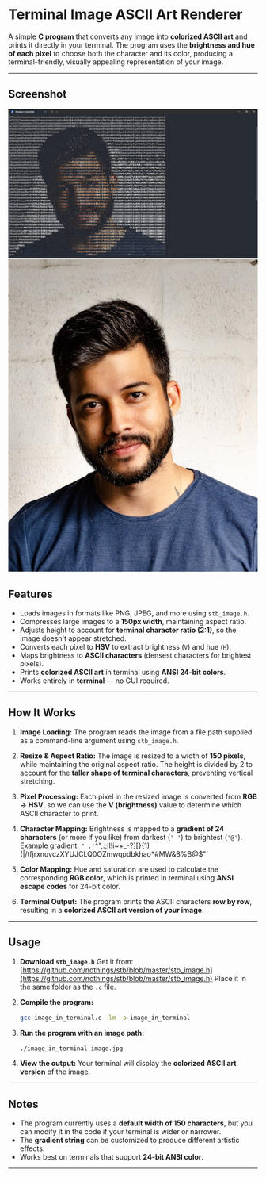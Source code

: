 # Terminal Image ASCII Art Renderer

A simple **C program** that converts any image into **colorized ASCII art** and prints it directly in your terminal. The program uses the **brightness and hue of each pixel** to choose both the character and its color, producing a terminal-friendly, visually appealing representation of your image.

---

## Screenshot

![Screenshot](https://raw.githubusercontent.com/atharvaarbat/image-in-terminal/refs/heads/main/screenshot/terminal.png)
![Original Image](https://raw.githubusercontent.com/atharvaarbat/image-in-terminal/refs/heads/main/image.jpg)

## Features

* Loads images in formats like PNG, JPEG, and more using `stb_image.h`.
* Compresses large images to a **150px width**, maintaining aspect ratio.
* Adjusts height to account for **terminal character ratio (2:1)**, so the image doesn't appear stretched.
* Converts each pixel to **HSV** to extract brightness (`V`) and hue (`H`).
* Maps brightness to **ASCII characters** (densest characters for brightest pixels).
* Prints **colorized ASCII art** in terminal using **ANSI 24-bit colors**.
* Works entirely in **terminal** — no GUI required.

---

## How It Works

1. **Image Loading:**
   The program reads the image from a file path supplied as a command-line argument using `stb_image.h`.

2. **Resize & Aspect Ratio:**
   The image is resized to a width of **150 pixels**, while maintaining the original aspect ratio.
   The height is divided by 2 to account for the **taller shape of terminal characters**, preventing vertical stretching.

3. **Pixel Processing:**
   Each pixel in the resized image is converted from **RGB → HSV**, so we can use the **V (brightness)** value to determine which ASCII character to print.

4. **Character Mapping:**
   Brightness is mapped to a **gradient of 24 characters** (or more if you like) from darkest (`' '`) to brightest (`'@'`).
   Example gradient: `" .'`^",:;Il!i~+_-?][}{1)(|\/tfjrxnuvczXYUJCLQ0OZmwqpdbkhao*#MW&8%B@$"`

5. **Color Mapping:**
   Hue and saturation are used to calculate the corresponding **RGB color**, which is printed in terminal using **ANSI escape codes** for 24-bit color.

6. **Terminal Output:**
   The program prints the ASCII characters **row by row**, resulting in a **colorized ASCII art version of your image**.

---

## Usage

1. **Download `stb_image.h`**
   Get it from: [https://github.com/nothings/stb/blob/master/stb_image.h](https://github.com/nothings/stb/blob/master/stb_image.h)
   Place it in the same folder as the `.c` file.

2. **Compile the program:**

   ```bash
   gcc image_in_terminal.c -lm -o image_in_terminal
   ```

3. **Run the program with an image path:**

   ```bash
   ./image_in_terminal image.jpg
   ```

4. **View the output:**
   Your terminal will display the **colorized ASCII art version** of the image.

---

## Notes

* The program currently uses a **default width of 150 characters**, but you can modify it in the code if your terminal is wider or narrower.
* The **gradient string** can be customized to produce different artistic effects.
* Works best on terminals that support **24-bit ANSI color**.

---

